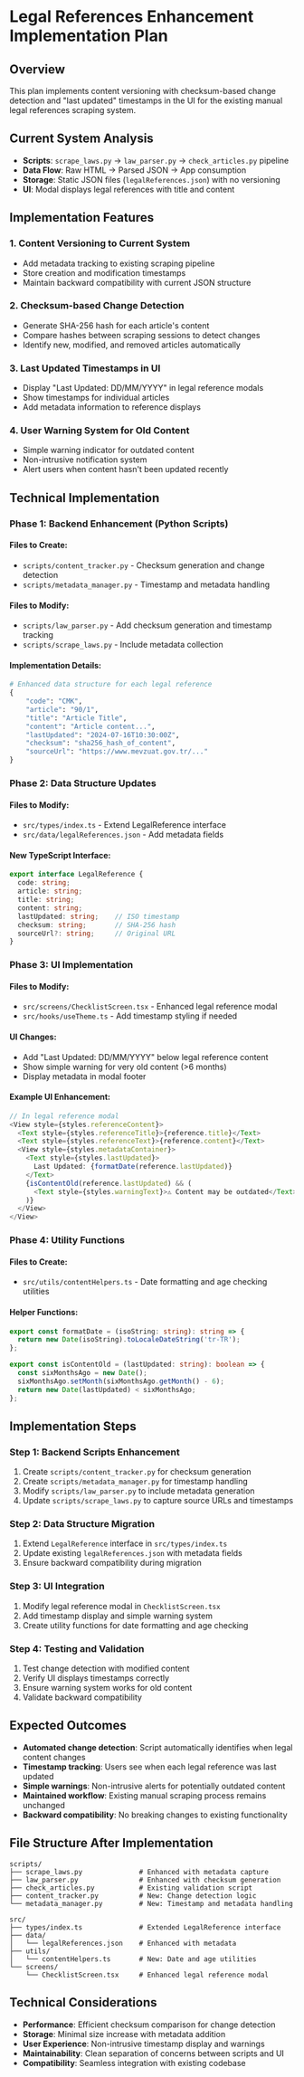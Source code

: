 # Legal References Enhancement Implementation Plan

## Overview
This plan implements content versioning with checksum-based change detection and "last updated" timestamps in the UI for the existing manual legal references scraping system.

## Current System Analysis
- **Scripts**: `scrape_laws.py` → `law_parser.py` → `check_articles.py` pipeline
- **Data Flow**: Raw HTML → Parsed JSON → App consumption
- **Storage**: Static JSON files (`legalReferences.json`) with no versioning
- **UI**: Modal displays legal references with title and content

## Implementation Features

### 1. Content Versioning to Current System
- Add metadata tracking to existing scraping pipeline
- Store creation and modification timestamps
- Maintain backward compatibility with current JSON structure

### 2. Checksum-based Change Detection
- Generate SHA-256 hash for each article's content
- Compare hashes between scraping sessions to detect changes
- Identify new, modified, and removed articles automatically

### 3. Last Updated Timestamps in UI
- Display "Last Updated: DD/MM/YYYY" in legal reference modals
- Show timestamps for individual articles
- Add metadata information to reference displays

### 4. User Warning System for Old Content
- Simple warning indicator for outdated content
- Non-intrusive notification system
- Alert users when content hasn't been updated recently

## Technical Implementation

### Phase 1: Backend Enhancement (Python Scripts)

#### Files to Create:
- `scripts/content_tracker.py` - Checksum generation and change detection
- `scripts/metadata_manager.py` - Timestamp and metadata handling

#### Files to Modify:
- `scripts/law_parser.py` - Add checksum generation and timestamp tracking
- `scripts/scrape_laws.py` - Include metadata collection

#### Implementation Details:
```python
# Enhanced data structure for each legal reference
{
    "code": "CMK",
    "article": "90/1", 
    "title": "Article Title",
    "content": "Article content...",
    "lastUpdated": "2024-07-16T10:30:00Z",
    "checksum": "sha256_hash_of_content",
    "sourceUrl": "https://www.mevzuat.gov.tr/..."
}
```

### Phase 2: Data Structure Updates

#### Files to Modify:
- `src/types/index.ts` - Extend LegalReference interface
- `src/data/legalReferences.json` - Add metadata fields

#### New TypeScript Interface:
```typescript
export interface LegalReference {
  code: string;
  article: string;
  title: string;
  content: string;
  lastUpdated: string;    // ISO timestamp
  checksum: string;       // SHA-256 hash
  sourceUrl?: string;     // Original URL
}
```

### Phase 3: UI Implementation

#### Files to Modify:
- `src/screens/ChecklistScreen.tsx` - Enhanced legal reference modal
- `src/hooks/useTheme.ts` - Add timestamp styling if needed

#### UI Changes:
- Add "Last Updated: DD/MM/YYYY" below legal reference content
- Show simple warning for very old content (>6 months)
- Display metadata in modal footer

#### Example UI Enhancement:
```typescript
// In legal reference modal
<View style={styles.referenceContent}>
  <Text style={styles.referenceTitle}>{reference.title}</Text>
  <Text style={styles.referenceText}>{reference.content}</Text>
  <View style={styles.metadataContainer}>
    <Text style={styles.lastUpdated}>
      Last Updated: {formatDate(reference.lastUpdated)}
    </Text>
    {isContentOld(reference.lastUpdated) && (
      <Text style={styles.warningText}>⚠️ Content may be outdated</Text>
    )}
  </View>
</View>
```

### Phase 4: Utility Functions

#### Files to Create:
- `src/utils/contentHelpers.ts` - Date formatting and age checking utilities

#### Helper Functions:
```typescript
export const formatDate = (isoString: string): string => {
  return new Date(isoString).toLocaleDateString('tr-TR');
};

export const isContentOld = (lastUpdated: string): boolean => {
  const sixMonthsAgo = new Date();
  sixMonthsAgo.setMonth(sixMonthsAgo.getMonth() - 6);
  return new Date(lastUpdated) < sixMonthsAgo;
};
```

## Implementation Steps

### Step 1: Backend Scripts Enhancement
1. Create `scripts/content_tracker.py` for checksum generation
2. Create `scripts/metadata_manager.py` for timestamp handling
3. Modify `scripts/law_parser.py` to include metadata generation
4. Update `scripts/scrape_laws.py` to capture source URLs and timestamps

### Step 2: Data Structure Migration
1. Extend `LegalReference` interface in `src/types/index.ts`
2. Update existing `legalReferences.json` with metadata fields
3. Ensure backward compatibility during migration

### Step 3: UI Integration
1. Modify legal reference modal in `ChecklistScreen.tsx`
2. Add timestamp display and simple warning system
3. Create utility functions for date formatting and age checking

### Step 4: Testing and Validation
1. Test change detection with modified content
2. Verify UI displays timestamps correctly
3. Ensure warning system works for old content
4. Validate backward compatibility

## Expected Outcomes

- **Automated change detection**: Script automatically identifies when legal content changes
- **Timestamp tracking**: Users see when each legal reference was last updated
- **Simple warnings**: Non-intrusive alerts for potentially outdated content
- **Maintained workflow**: Existing manual scraping process remains unchanged
- **Backward compatibility**: No breaking changes to existing functionality

## File Structure After Implementation

```
scripts/
├── scrape_laws.py              # Enhanced with metadata capture
├── law_parser.py               # Enhanced with checksum generation
├── check_articles.py           # Existing validation script
├── content_tracker.py          # New: Change detection logic
└── metadata_manager.py         # New: Timestamp and metadata handling

src/
├── types/index.ts              # Extended LegalReference interface
├── data/
│   └── legalReferences.json    # Enhanced with metadata
├── utils/
│   └── contentHelpers.ts       # New: Date and age utilities
└── screens/
    └── ChecklistScreen.tsx     # Enhanced legal reference modal
```

## Technical Considerations

- **Performance**: Efficient checksum comparison for change detection
- **Storage**: Minimal size increase with metadata addition
- **User Experience**: Non-intrusive timestamp display and warnings
- **Maintainability**: Clean separation of concerns between scripts and UI
- **Compatibility**: Seamless integration with existing codebase